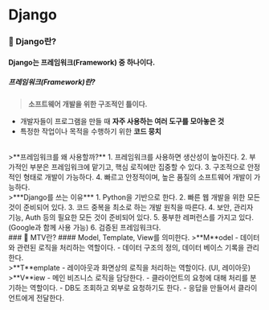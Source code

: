 # Django

### 🤔 Django란?
#### Django는 프레임워크(Framework) 중 하나이다.

##### 프레임워크(Framework)란?
>**소프트웨어 개발을 위한 구조적인 틀이다.**
- 개발자들이 프로그램을 만들 때 **자주 사용하는 여러 도구를 모아놓은 것**
- 특정한 작업이나 목적을 수행하기 위한 **코드 뭉치**
<br>
>**프레임워크를 왜 사용할까?**
1. 프레임워크를 사용하면 생산성이 높아진다.
2. 부가적인 부분은 프레임워크에 맡기고, 핵심 로직에만 집중할 수 있다.
3. 구조적으로 안정적인 형태로 개발이 가능하다.
4. 빠르고 안정적이며, 높은 품질의 소프트웨어 개발이 가능하다.
<br>
>***Django를 쓰는 이유***
1. Python을 기반으로 한다.
2. 빠른 웹 개발을 위한 모든 것이 준비되어 있다.
3. 코드 중복을 최소로 하는 개발 원칙을 따른다.
4. 보안, 관리자 기능, Auth 등의 필요한 모든 것이 준비되어 있다.
5. 풍부한 레퍼런스를 가지고 있다. (Google과 함께 사용 가능)
6. 검증된 프레임워크다.
<br>
### 🤔 MTV란?
#### Model, Template, View를 의미한다.
>**M**odel
- 데이터와 관련된 로직을 처리하는 역할이다.
- 데이터 구조의 정의, 데이터 베이스 기록을 관리한다.
<br>
>**T**emplate
- 레이아웃과 화면상의 로직을 처리하는 역할이다. (UI, 레이아웃)
<br>
>**V**iew
- 메인 비즈니스 로직을 담당한다.
- 클라이언트의 요청에 대해 처리를 분기하는 역할이다.
        - DB도 조회하고 외부로 요청하기도 한다.
        - 응답을 만들어서 클라이언트에게 전달한다.